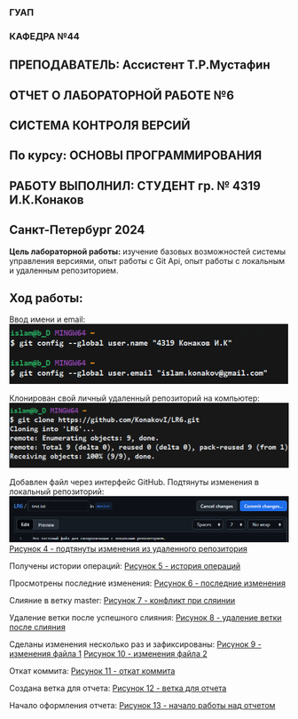 ### ГУАП 
### КАФЕДРА №44 
## ПРЕПОДАВАТЕЛЬ: Ассистент Т.Р.Мустафин 
## ОТЧЕТ О ЛАБОРАТОРНОЙ РАБОТЕ №6
## СИСТЕМА КОНТРОЛЯ ВЕРСИЙ 
## По курсу: ОСНОВЫ ПРОГРАММИРОВАНИЯ 
## РАБОТУ ВЫПОЛНИЛ: СТУДЕНТ гр. № 4319 И.К.Конаков 
## Санкт-Петербург 2024 

**Цель лабораторной работы:** изучение базовых возможностей системы управления версиями, опыт работы с Git Api, опыт работы с локальным и удаленным репозиторием.

## Ход работы:
Ввод имени и email:
![Рисунок 1 - имя и email](screenshots/1.png)

Клонирован свой личный удаленный репозиторий на компьютер:
![Рисунок 2 - клонирование репозитория](screenshots/2.png)

Добавлен файл через интерфейс GitHub. Подтянуты изменения в локальный репозиторий:
![Рисунок 3 - добавление файла через интерфейс](screenshots/4.png)
[Рисунок 4 - подтянуты изменения из удаленного репозитория](screenshots/5.png)

Получены истории операций:
[Рисунок 5 - история операций](screenshots/6.png)

Просмотрены последние изменения:
[Рисунок 6 - последние изменения](screenshots/7.png)

Слияние в ветку master:
[Рисунок 7 - конфликт при сляинии](screenshots/8.png)

Удаление ветки после успешного слияния:
[Рисунок 8 - удаление ветки после слияния](screenshots/9.png)

Сделаны изменения несколько раз и зафиксированы:
[Рисунок 9 - изменения файла 1](screenshots/13.png)
[Рисунок 10 - изменения файла 2](screenshots/14.png)

Откат коммита:
[Рисунок 11 - откат коммита](screenshots/15.png)

Создана ветка для отчета:
[Рисунок 12 - ветка для отчета](screenshots/16.png)

Начало оформления отчета:
[Рисунок 13 - начало работы над отчетом](screenshots/17.png)

